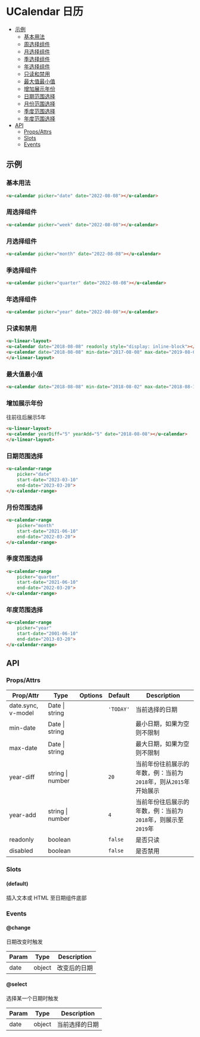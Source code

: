 <!-- 该 README.md 根据 api.yaml 和 docs/*.md 自动生成，为了方便在 GitHub 和 NPM 上查阅。如需修改，请查看源文件 -->

# UCalendar 日历

- [示例](#示例)
    - [基本用法](#基本用法)
    - [周选择组件](#周选择组件)
    - [月选择组件](#月选择组件)
    - [季选择组件](#季选择组件)
    - [年选择组件](#年选择组件)
    - [只读和禁用](#只读和禁用)
    - [最大值最小值](#最大值最小值)
    - [增加展示年份](#增加展示年份)
    - [日期范围选择](#日期范围选择)
    - [月份范围选择](#月份范围选择)
    - [季度范围选择](#季度范围选择)
    - [年度范围选择](#年度范围选择)
- [API]()
    - [Props/Attrs](#propsattrs)
    - [Slots](#slots)
    - [Events](#events)

## 示例
### 基本用法

``` html
<u-calendar picker="date" date="2022-08-08"></u-calendar>
```

### 周选择组件

``` html
<u-calendar picker="week" date="2022-08-08"></u-calendar>
```

### 月选择组件

``` html
<u-calendar picker="month" date="2022-08-08"></u-calendar>
```
### 季选择组件

``` html
<u-calendar picker="quarter" date="2022-08-08"></u-calendar>
```

### 年选择组件

``` html
<u-calendar picker="year" date="2022-08-08"></u-calendar>
```

### 只读和禁用
``` html
<u-linear-layout>
<u-calendar date="2018-08-08" readonly style="display: inline-block"></u-calendar>
<u-calendar date="2018-08-08" min-date="2017-08-08" max-date="2019-08-08" disabled style="display: inline-block"></u-calendar>
</u-linear-layout>
```

### 最大值最小值
``` html
<u-calendar date="2018-08-08" min-date="2018-08-02" max-date="2018-08-18"></u-calendar>
```

### 增加展示年份

往前往后展示5年

``` html
<u-linear-layout>
<u-calendar yearDiff="5" yearAdd="5" date="2018-08-08"></u-calendar>
</u-linear-layout>
```

### 日期范围选择

``` html
<u-calendar-range
    picker="date"
    start-date="2023-03-10"
    end-date="2023-03-20">
</u-calendar-range>
```

### 月份范围选择

``` html
<u-calendar-range
    picker="month"
    start-date="2021-06-10"
    end-date="2022-03-20">
</u-calendar-range>
```

### 季度范围选择

``` html
<u-calendar-range
    picker="quarter"
    start-date="2021-06-10"
    end-date="2022-03-20">
</u-calendar-range>
```

### 年度范围选择

``` html
<u-calendar-range
    picker="year"
    start-date="2001-06-10"
    end-date="2013-03-20">
</u-calendar-range>
```

## API
### Props/Attrs

| Prop/Attr | Type | Options | Default | Description |
| --------- | ---- | ------- | ------- | ----------- |
| date.sync, v-model | Date \| string |  | `'TODAY'` | 当前选择的日期 |
| min-date | Date \| string |  |  | 最小日期，如果为空则不限制 |
| max-date | Date \| string |  |  | 最大日期，如果为空则不限制 |
| year-diff | string \| number |  | `20` | 当前年份往前展示的年数，例：当前为`2018`年，则从`2015`年开始展示 |
| year-add | string \| number |  | `4` | 当前年份往后展示的年数，例：当前为`2018`年，则展示至`2019`年 |
| readonly | boolean |  | `false` | 是否只读 |
| disabled | boolean |  | `false` | 是否禁用 |

### Slots

#### (default)

插入文本或 HTML 至日期组件底部

### Events

#### @change

日期改变时触发

| Param | Type | Description |
| ----- | ---- | ----------- |
| date | object | 改变后的日期 |

#### @select

选择某一个日期时触发

| Param | Type | Description |
| ----- | ---- | ----------- |
| date | object | 当前选择的日期 |

